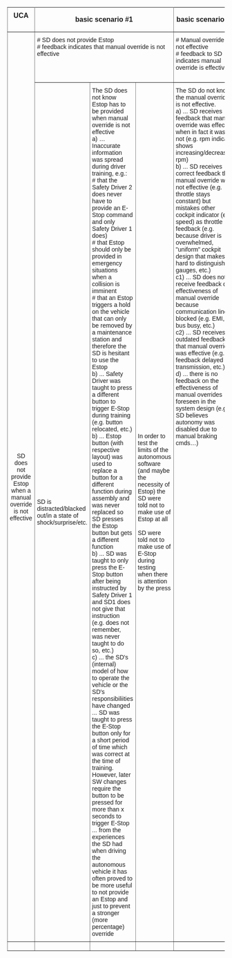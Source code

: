 <style type="text/css">
.tg  {border-collapse:collapse;border-spacing:0;}
.tg td{font-family:Arial, sans-serif;font-size:14px;padding:10px 5px;border-style:solid;border-width:1px;overflow:hidden;word-break:normal;border-color:black;}
.tg th{font-family:Arial, sans-serif;font-size:14px;font-weight:normal;padding:10px 5px;border-style:solid;border-width:1px;overflow:hidden;word-break:normal;border-color:black;}
.tg .tg-1syg{font-weight:bold;font-size:16px;border-color:inherit;text-align:center}
.tg .tg-qv16{font-weight:bold;font-size:16px;text-align:center;vertical-align:top}
.tg .tg-l93j{font-weight:bold;font-size:16px;border-color:inherit;text-align:center;vertical-align:top}
.tg .tg-c3ow{border-color:inherit;text-align:center;vertical-align:top}
.tg .tg-jlrw{font-size:16px;text-align:center}
.tg .tg-uys7{border-color:inherit;text-align:center}
.tg .tg-qnmb{font-weight:bold;font-size:16px;text-align:center}
.tg .tg-0pky{border-color:inherit;text-align:left;vertical-align:top}
.tg .tg-0lax{text-align:left;vertical-align:top}
.tg .tg-xldj{border-color:inherit;text-align:left}
.tg .tg-s268{text-align:left}
</style>
<table class="tg">
  <tr>
    <th class="tg-l93j">UCA</th>
    <th class="tg-1syg" colspan="3">basic scenario #1<br></th>
    <th class="tg-qnmb">basic scenario #2</th>
    <th class="tg-jlrw" colspan="2"><span style="font-weight:bold">basic scenario #3</span></th>
    <th class="tg-qv16" colspan="2">basic scenario #4</th>
  </tr>
  <tr>
    <td class="tg-uys7" rowspan="2">SD does not provide Estop when a manual override is not effective </td>
    <td class="tg-0pky" colspan="3"># SD does not provide Estop <br># feedback indicates that manual override is not effective</td>
    <td class="tg-0lax"># Manual override is not effective<br># feedback to SD indicates manual override is effective</td>
    <td class="tg-0lax" colspan="2"># SD provides Estop<br># Estop is not executed</td>
    <td class="tg-0lax" colspan="2"># SD provides Estop and Estop is executed<br># vehicle still follows commands by autonomous SW</td>
  </tr>
  <tr>
    <td class="tg-xldj">SD is distracted/blacked out/in a state of shock/surprise/etc.</td>
    <td class="tg-0pky">The SD does not know Estop has to be provided when manual override is not effective<br>  a) … Inaccurate information was spread during driver training, e.g.: <br>   # that the Safety Driver 2 does never have to provide an E-Stop command and only Safety Driver 1 does)<br>   # that Estop should only be provided in emergency situations when a collision is imminent<br>   # that an Estop triggers a hold on the vehicle that can only be removed by a maintenance station and therefore the SD is hesitant to use the Estop<br>  b) ... Safety Driver was taught to press a different button to trigger E-Stop during training (e.g. button relocated, etc.)<br> b) ... Estop button (with respective layout) was used to replace a button for a different function during assembly and was never replaced so SD presses the Estop button but gets a different function<br> b) ... SD was taught to only press the E-Stop button after being instructed by Safety Driver 1 and SD1 does not give that instruction (e.g. does not remember, was never taught to do so, etc.)<br> c) ... the SD's (internal) model of how to operate the vehicle or the SD's responsibiliities have changed  <br>     ... SD was taught to press the E-Stop button only for a short period of time which was correct at the time of training. However, later SW changes require the button to be pressed for more than x seconds to trigger E-Stop<br>     ... from the experiences the SD had when driving the autonomous vehicle it has often proved to be more useful to not provide an Estop and just to prevent a stronger (more percentage) override<br></td>
    <td class="tg-xldj">In order to test the limits of the autonomous software (and maybe the necessity of Estop) the SD were told not to make use of Estop at all<br><br>SD were told not to make use of E-Stop during testing when there is attention by the press</td>
    <td class="tg-0lax">The SD do not know the manual override is not effective.<br> a) ... SD receives feedback that manual override was effective when in fact it was not (e.g. rpm indicator shows increasing/decreasing rpm)<br> b) ... SD receives correct feedback that manual override was not effective (e.g. throttle stays constant) but mistakes other cockpit indicator (e.g. speed) as throttle feedback (e.g. because driver is overwhelmed, "uniform" cockpit design that makes it hard to distinguish gauges, etc.) <br> c1) ... SD does not receive feedback on effectiveness of manual override because communication line is blocked (e.g. EMI, bus busy, etc.)<br> c2) ... SD receives outdated feedback that manual override was effective (e.g. feedback delayed in transmission, etc.)<br> d) ... there is no feedback on the effectiveness of manual overrides foreseen in the system design (e.g. SD believes autonomy was disabled due to manual braking cmds…)</td>
    <td class="tg-0lax">SD provides Estop but power to autonomy modules is not cut off<br> a) … Estop command is sent but never arrives at Estop trigger (e.g. transmission unstable due to power interrupts, EMI, etc.)<br> b) … Estop command is received but Estop is not triggered (e.g. trigger fails closed, trigger linked to wrong precondition, etc.)<br> c) ... Estop command is sent, received, and power cut off is triggered but autonomous modules are still supplied by power (e.g. backup batteries, alternative power supply, internal energy storage, etc.)</td>
    <td class="tg-s268">None</td>
    <td class="tg-0lax">SD provides Estop but vehicle nevertheless follows commands by autonomous software<br> a) … autonomy software modules are cut off from their main source of power but vehicle still follows autonomy commands, e.g. because:<br>  # there is an alternative source of power<br>  # commands by autonomy have been sent already and queued at the actuators</td>
    <td class="tg-s268">None</td>
  </tr>
  <tr>
    <td class="tg-c3ow"></td>
    <td class="tg-0pky"></td>
    <td class="tg-c3ow"></td>
    <td class="tg-0pky"></td>
    <td class="tg-0lax"></td>
    <td class="tg-0lax"></td>
    <td class="tg-0lax"></td>
    <td class="tg-0lax"></td>
    <td class="tg-0lax"></td>
  </tr>
</table>